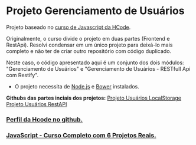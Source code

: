 # Projeto Gerenciamento de Usuários

Projeto baseado no [curso de Javascript da HCode](https://www.udemy.com/javascript-curso-completo/).

Originalmente, o curso divide o projeto em duas partes (Frontend e RestApi). Resolvi condensar em um único projeto para deixá-lo mais completo e não ter de criar outro repositório com código duplicado.

Neste caso, o código apresentado aqui é um conjunto dos dois módulos: "Gerenciamento de Usuários" e "Gerenciamento de Usuários - RESTfull Api com Restify".

- O projeto necessita de [Node.js](https://nodejs.org/) e [Bower](https://bower.io/) instalados.

**Githubs das partes inciais dos projetos:**
[Projeto Usuários LocalStorage](https://github.com/hcodebr/curso-javascript-projeto-usuarios-localstorage)
[Projeto Usuários RestAPI](https://github.com/hcodebr/curso-javascript-projeto-usuarios-restapi)

### [Perfil da Hcode no github.](https://github.com/hcodebr)

### [JavaScript - Curso Completo com 6 Projetos Reais.](https://www.udemy.com/javascript-curso-completo/)
